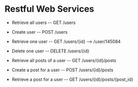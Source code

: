 # Restful Web Services

- Retrieve all users -- GET /users
- Create user        -- POST /users 
- Retrieve one user  -- GET /users/{id}  --> /user/145084
- Delete one user    -- DELETE /users/{id}


- Retrieve all posts of a user  -- GET /users/{id}/posts
- Create a post for a user      -- POST /users/{id}/posts
- Retrieve a post for a user    -- GET /users/{id}/posts/{post_id} 